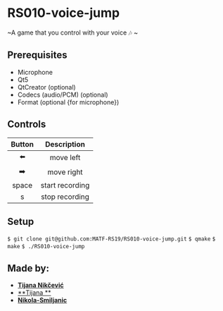 # RS010-voice-jump
~A game that you control with your voice :notes: ~

## Prerequisites
* Microphone
* Qt5
* QtCreator (optional)
* Codecs (audio/PCM) (optional)
* Format (optional {for microphone})

## Controls
|     Button    |    Description  |
|:-------------:|:---------------:|
|  :arrow_left: |    move left    |
| :arrow_right: |    move right   |
|     space     | start recording |
|       s       |  stop recording |

## Setup
`$ git clone git@github.com:MATF-RS19/RS010-voice-jump.git`
`$ qmake`
`$ make`
`$ ./RS010-voice-jump`

## Made by:
* [**Tijana Nikčević**](https://github.com/tijana0111)
* [**Tijana **]('placeholder')
* [**Nikola-Smiljanic**](https://www.linkedin.com/in/nikola-smiljanic-791165172/)
